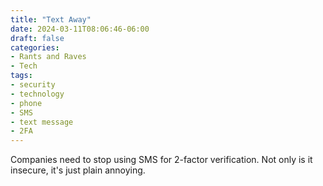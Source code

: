```yaml
---
title: "Text Away"
date: 2024-03-11T08:06:46-06:00
draft: false
categories:
- Rants and Raves
- Tech
tags:
- security
- technology
- phone
- SMS
- text message
- 2FA
---
```

Companies need to stop using SMS for 2-factor verification. Not only is it insecure, it's just plain annoying.
